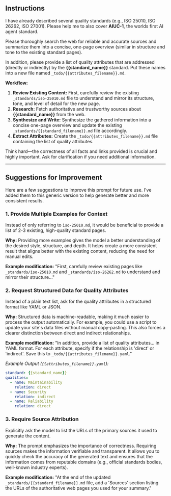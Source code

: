 

## Instructions

I have already described several quality standards (e.g., ISO 25010, ISO 26262, ISO 27001). Please help me to also cover **AIUC-1**, the worlds first AI agent standard.

Please thoroughly search the web for reliable and accurate sources and summarize them into a concise, one-page overview (similar in structure and tone to the existing standard pages).

In addition, please provide a list of quality attributes that are addressed (directly or indirectly) by the **{{standard_name}}** standard. Put these names into a new file named `_todo/{{attributes_filename}}.md`.

**Workflow:**

1.  **Review Existing Content:** First, carefully review the existing `_standards/iso-25010.md` file to understand and mirror its structure, tone, and level of detail for the new page.
2.  **Research:** Fetch authoritative and trustworthy sources about **{{standard_name}}** from the web.
3.  **Synthesize and Write:** Synthesize the gathered information into a concise one-page overview and update the existing `_standards/{{standard_filename}}.md` file accordingly.
4.  **Extract Attributes:** Create the `_todo/{{attributes_filename}}.md` file containing the list of quality attributes.

Think hard—the correctness of all facts and links provided is crucial and highly important. Ask for clarification if you need additional information.

---

## Suggestions for Improvement

Here are a few suggestions to improve this prompt for future use. I've added them to this generic version to help generate better and more consistent results.

### 1. Provide Multiple Examples for Context

Instead of only referring to `iso-25010.md`, it would be beneficial to provide a list of 2-3 existing, high-quality standard pages.

**Why:** Providing more examples gives the model a better understanding of the desired style, structure, and depth. It helps create a more consistent result that aligns better with the existing content, reducing the need for manual edits.

**Example modification:**
"First, carefully review existing pages like `_standards/iso-25010.md` and `_standards/iso-26262.md` to understand and mirror their structure..."

### 2. Request Structured Data for Quality Attributes

Instead of a plain text list, ask for the quality attributes in a structured format like YAML or JSON.

**Why:** Structured data is machine-readable, making it much easier to process the output automatically. For example, you could use a script to update your site's data files without manual copy-pasting. This also forces a clearer distinction between direct and indirect relationships.

**Example modification:**
"In addition, provide a list of quality attributes... in YAML format. For each attribute, specify if the relationship is 'direct' or 'indirect'. Save this to `_todo/{{attributes_filename}}.yaml`."

*Example Output (`{{attributes_filename}}.yaml`):*
```yaml
standard: {{standard_name}}
qualities:
  - name: Maintainability
    relation: direct
  - name: Security
    relation: indirect
  - name: Reliability
    relation: direct
```

### 3. Require Source Attribution

Explicitly ask the model to list the URLs of the primary sources it used to generate the content.

**Why:** The prompt emphasizes the importance of correctness. Requiring sources makes the information verifiable and transparent. It allows you to quickly check the accuracy of the generated text and ensures that the information comes from reputable domains (e.g., official standards bodies, well-known industry experts).

**Example modification:**
"At the end of the updated `_standards/{{standard_filename}}.md` file, add a 'Sources' section listing the URLs of the authoritative web pages you used for your summary."
